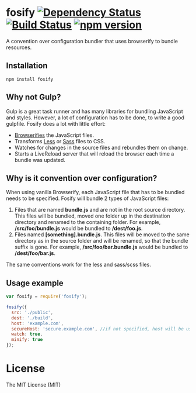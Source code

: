 # fosify [![Dependency Status](https://david-dm.org/zkochan/fosify/status.svg?style=flat)](https://david-dm.org/zkochan/fosify) [![Build Status](https://travis-ci.org/zkochan/fosify.svg)](https://travis-ci.org/zkochan/fosify) [![npm version](https://badge.fury.io/js/fosify.svg)](http://badge.fury.io/js/fosify)

A convention over configuration bundler that uses browserify to bundle resources.

## Installation

```
npm install fosify
```

## Why not Gulp?

Gulp is a great task runner and has many libraries for bundling JavaScript and styles. However, a lot of configuration has to be done, to write a good gulpfile. Fosify does a lot with little effort:

* [Browserifies](http://browserify.org/) the JavaScript files.
* Transforms [Less](http://lesscss.org/) or [Sass](http://sass-lang.com/) files to CSS.
* Watches for changes in the source files and rebundles them on change.
* Starts a LiveReload server that will reload the browser each time a bundle was updated.

## Why is it convention over configuration?

When using vanilla Browserify, each JavaScript file that has to be bundled needs to be specified. Fosify will bundle 2 types of JavaScript files:

1. Files that are named **bundle.js** and are not in the root source directory. This files will be bundled, moved one folder up in the destination directory and renamed to the containing folder. For example, **/src/foo/bundle.js** would be bundled to **/dest/foo.js**.
2. Files named **[something].bundle.js**. This files will be moved to the same directory as in the source folder and will be renamed, so that the bundle suffix is gone. For example, **/src/foo/bar.bundle.js** would be bundled to **/dest/foo/bar.js**.

The same conventions work for the less and sass/scss files.

## Usage example

``` js
var fosify = require('fosify');

fosify({
  src: './public',
  dest: './build',
  host: 'example.com',
  secureHost: 'secure.example.com', //if not specified, host will be used for secure as well.
  watch: true,
  minify: true
});
```

License
========

The MIT License (MIT)

